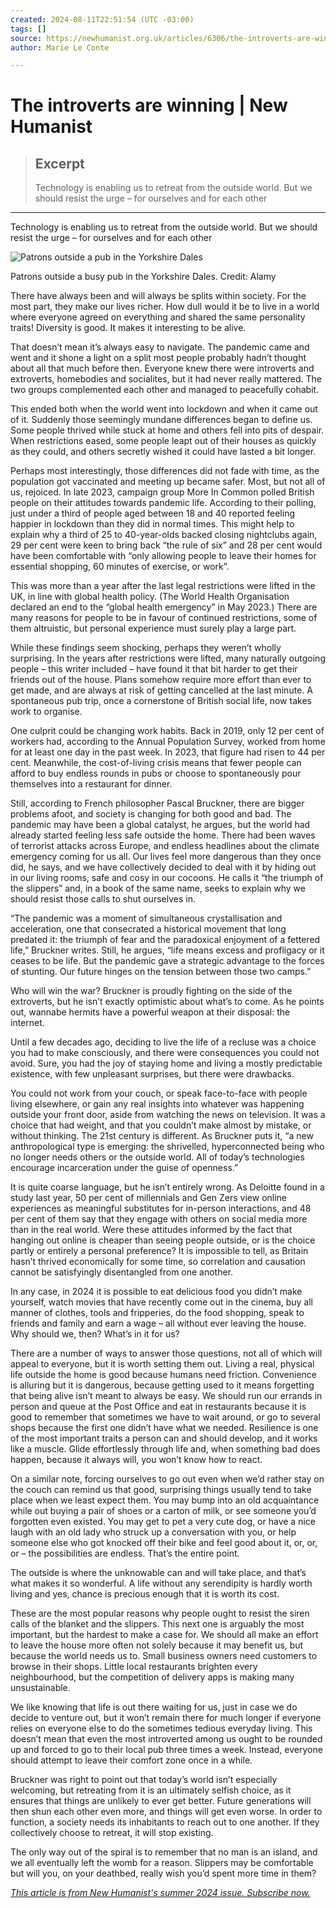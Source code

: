 ```yaml
---
created: 2024-08-11T22:51:54 (UTC -03:00)
tags: []
source: https://newhumanist.org.uk/articles/6306/the-introverts-are-winning?ref=dailydev
author: Marie Le Conte

---
```


# The introverts are winning | New Humanist

> ## Excerpt
> Technology is enabling us to retreat from the outside world. But we should resist the urge – for ourselves and for each other

---
Technology is enabling us to retreat from the outside world. But we should resist the urge – for ourselves and for each other

![Patrons outside a pub in the Yorkshire Dales](https://newhumanist.org.uk/images/2CHBJ5T.jpg "Patrons outside a busy pub in the Yorkshire Dales. Credit: Alamy")

Patrons outside a busy pub in the Yorkshire Dales. Credit: Alamy

There have always been and will always be splits within society. For the most part, they make our lives richer. How dull would it be to live in a world where everyone agreed on everything and shared the same personality traits! Diversity is good. It makes it interesting to be alive.

That doesn’t mean it’s always easy to navigate. The pandemic came and went and it shone a light on a split most people probably hadn’t thought about all that much before then. Everyone knew there were introverts and extroverts, homebodies and socialites, but it had never really mattered. The two groups complemented each other and managed to peacefully cohabit.

This ended both when the world went into lockdown and when it came out of it. Suddenly those seemingly mundane differences began to define us. Some people thrived while stuck at home and others fell into pits of despair. When restrictions eased, some people leapt out of their houses as quickly as they could, and others secretly wished it could have lasted a bit longer.

Perhaps most interestingly, those differences did not fade with time, as the population got vaccinated and meeting up became safer. Most, but not all of us, rejoiced. In late 2023, campaign group More In Common polled British people on their attitudes towards pandemic life. According to their polling, just under a third of people aged between 18 and 40 reported feeling happier in lockdown than they did in normal times. This might help to explain why a third of 25 to 40-year-olds backed closing nightclubs again, 29 per cent were keen to bring back “the rule of six” and 28 per cent would have been comfortable with “only allowing people to leave their homes for essential shopping, 60 minutes of exercise, or work”.

This was more than a year after the last legal restrictions were lifted in the UK, in line with global health policy. (The World Health Organisation declared an end to the “global health emergency” in May 2023.) There are many reasons for people to be in favour of continued restrictions, some of them altruistic, but personal experience must surely play a large part.

While these findings seem shocking, perhaps they weren’t wholly surprising. In the years after restrictions were lifted, many naturally outgoing people – this writer included – have found it that bit harder to get their friends out of the house. Plans somehow require more effort than ever to get made, and are always at risk of getting cancelled at the last minute. A spontaneous pub trip, once a cornerstone of British social life, now takes work to organise.

One culprit could be changing work habits. Back in 2019, only 12 per cent of workers had, according to the Annual Population Survey, worked from home for at least one day in the past week. In 2023, that figure had risen to 44 per cent. Meanwhile, the cost-of-living crisis means that fewer people can afford to buy endless rounds in pubs or choose to spontaneously pour themselves into a restaurant for dinner.

Still, according to French philosopher Pascal Bruckner, there are bigger problems afoot, and society is changing for both good and bad. The pandemic may have been a global catalyst, he argues, but the world had already started feeling less safe outside the home. There had been waves of terrorist attacks across Europe, and endless headlines about the climate emergency coming for us all. Our lives feel more dangerous than they once did, he says, and we have collectively decided to deal with it by hiding out in our living rooms, safe and cosy in our cocoons. He calls it “the triumph of the slippers” and, in a book of the same name, seeks to explain why we should resist those calls to shut ourselves in.

“The pandemic was a moment of simultaneous crystallisation and acceleration, one that consecrated a historical movement that long predated it: the triumph of fear and the paradoxical enjoyment of a fettered life,” Bruckner writes. Still, he argues, “life means excess and profligacy or it ceases to be life. But the pandemic gave a strategic advantage to the forces of stunting. Our future hinges on the tension between those two camps.”

Who will win the war? Bruckner is proudly fighting on the side of the extroverts, but he isn’t exactly optimistic about what’s to come. As he points out, wannabe hermits have a powerful weapon at their disposal: the internet.

Until a few decades ago, deciding to live the life of a recluse was a choice you had to make consciously, and there were consequences you could not avoid. Sure, you had the joy of staying home and living a mostly predictable existence, with few unpleasant surprises, but there were drawbacks.

You could not work from your couch, or speak face-to-face with people living elsewhere, or gain any real insights into whatever was happening outside your front door, aside from watching the news on television. It was a choice that had weight, and that you couldn’t make almost by mistake, or without thinking. The 21st century is different. As Bruckner puts it, “a new anthropological type is emerging: the shrivelled, hyperconnected being who no longer needs others or the outside world. All of today’s technologies encourage incarceration under the guise of openness.”

It is quite coarse language, but he isn’t entirely wrong. As Deloitte found in a study last year, 50 per cent of millennials and Gen Zers view online experiences as meaningful substitutes for in-person interactions, and 48 per cent of them say that they engage with others on social media more than in the real world. Were these attitudes informed by the fact that hanging out online is cheaper than seeing people outside, or is the choice partly or entirely a personal preference? It is impossible to tell, as Britain hasn’t thrived economically for some time, so correlation and causation cannot be satisfyingly disentangled from one another.

In any case, in 2024 it is possible to eat delicious food you didn’t make yourself, watch movies that have recently come out in the cinema, buy all manner of clothes, tools and fripperies, do the food shopping, speak to friends and family and earn a wage – all without ever leaving the house. Why should we, then? What’s in it for us?

There are a number of ways to answer those questions, not all of which will appeal to everyone, but it is worth setting them out. Living a real, physical life outside the home is good because humans need friction. Convenience is alluring but it is dangerous, because getting used to it means forgetting that being alive isn’t meant to always be easy. We should run our errands in person and queue at the Post Office and eat in restaurants because it is good to remember that sometimes we have to wait around, or go to several shops because the first one didn’t have what we needed. Resilience is one of the most important traits a person can and should develop, and it works like a muscle. Glide effortlessly through life and, when something bad does happen, because it always will, you won’t know how to react.

On a similar note, forcing ourselves to go out even when we’d rather stay on the couch can remind us that good, surprising things usually tend to take place when we least expect them. You may bump into an old acquaintance while out buying a pair of shoes or a carton of milk, or see someone you’d forgotten even existed. You may get to pet a very cute dog, or have a nice laugh with an old lady who struck up a conversation with you, or help someone else who got knocked off their bike and feel good about it, or, or, or – the possibilities are endless. That’s the entire point.

The outside is where the unknowable can and will take place, and that’s what makes it so wonderful. A life without any serendipity is hardly worth living and yes, chance is precious enough that it is worth its cost.

These are the most popular reasons why people ought to resist the siren calls of the blanket and the slippers. This next one is arguably the most important, but the hardest to make a case for. We should all make an effort to leave the house more often not solely because it may benefit us, but because the world needs us to. Small business owners need customers to browse in their shops. Little local restaurants brighten every neighbourhood, but the competition of delivery apps is making many unsustainable.

We like knowing that life is out there waiting for us, just in case we do decide to venture out, but it won’t remain there for much longer if everyone relies on everyone else to do the sometimes tedious everyday living. This doesn’t mean that even the most introverted among us ought to be rounded up and forced to go to their local pub three times a week. Instead, everyone should attempt to leave their comfort zone once in a while.

Bruckner was right to point out that today’s world isn’t especially welcoming, but retreating from it is an ultimately selfish choice, as it ensures that things are unlikely to ever get better. Future generations will then shun each other even more, and things will get even worse. In order to function, a society needs its inhabitants to reach out to one another. If they collectively choose to retreat, it will stop existing.

The only way out of the spiral is to remember that no man is an island, and we all eventually left the womb for a reason. Slippers may be comfortable but will you, on your deathbed, really wish you’d spent more time in them?

[_This article is from New Humanist's summer 2024 issue. Subscribe now._](https://newhumanist.org.uk/subscribe)
